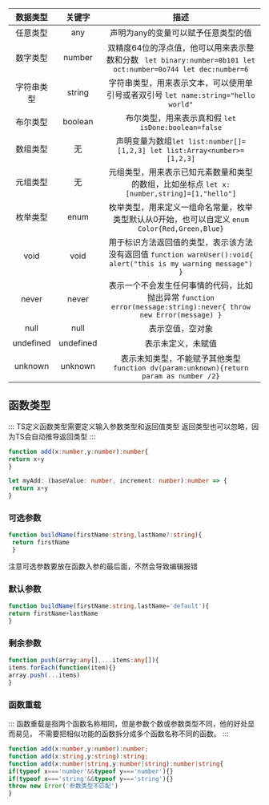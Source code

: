 | 数据类型  |   关键字   |                                               描述                                                |
|:-----:|:-------:|:-----------------------------------------------------------------------------------------------:|
| 任意类型  |   any   |                                       声明为any的变量可以赋予任意类型的值                                       |
| 数字类型  | number  |  双精度64位的浮点值，他可以用来表示整数和分数 ``` let binary:number=0b101 let oct:number=0o744 let dec:number=6```   |
| 字符串类型 | string  |                 字符串类型，用来表示文本，可以使用单引号或者双引号 ``` let name:string="hello world" ```                 |
| 布尔类型  | boolean |                          布尔类型，用来表示真和假 ``` let isDone:boolean=false ```                          |
| 数组类型  |    无    |             声明变量为数组``` let list:number[]=[1,2,3] let list:Array<number>=[1,2,3] ```             |
| 元组类型  |    无    |              元组类型，用来表示已知元素数量和类型的数组，比如坐标点 ``` let x:[number,string]=[1,"hello"] ```              |
| 枚举类型  |  enum   |              枚举类型，用来定义一组命名常量，枚举类型默认从0开始，也可以自定义 ``` enum Color{Red,Green,Blue} ```               |
| void  |  void   | 用于标识方法返回值的类型，表示该方法没有返回值 ``` function warnUser():void{ alert("this is my warning message") } ``` |
| never  |  never   | 表示一个不会发生任何事情的代码，比如抛出异常 ``` function error(message:string):never{ throw new Error(message) } ``` |
|null  |  null   |                                            表示空值，空对象                                             |
| undefined  |  undefined   |                                            表示未定义，未赋值                                            |
| unknown  |  unknown   |       表示未知类型，不能赋予其他类型       ``` function dv(param:unknown){return param as number /2}```        |

## 函数类型

:::
TS定义函数类型需要定义输入参数类型和返回值类型
返回类型也可以忽略，因为TS会自动推导返回类型
:::

``` ts
function add(x:number,y:number):number{
return x+y
}
```

``` ts
let myAdd: (baseValue: number, increment: number):number => {
 return x+y
}
```

### 可选参数
``` ts
function buildName(firstName:string,lastName?:string){
 return firstName
 }
```
注意可选参数要放在函数入参的最后面，不然会导致编辑报错

### 默认参数
``` ts
function buildName(firstName:string,lastName='default'){
return firstName+lastName
}
```

### 剩余参数
``` ts
function push(array:any[],...items:any[]){
items.forEach(function(item){}
array.push(...items)
}
```

### 函数重载
:::
函数重载是指两个函数名称相同，但是参数个数或参数类型不同，他的好处显而易见，
不需要把相似功能的函数拆分成多个函数名称不同的函数。
:::
``` ts
function add(x:number,y:number):number;
function add(x:string,y:string):string;
function add(x:number|string,y:number|string):number|string{
if(typeof x==='number'&&typeof y==='number'){}
if(typeof x==='string'&&typeof y==='string'){}
throw new Error('参数类型不匹配')
}
```
